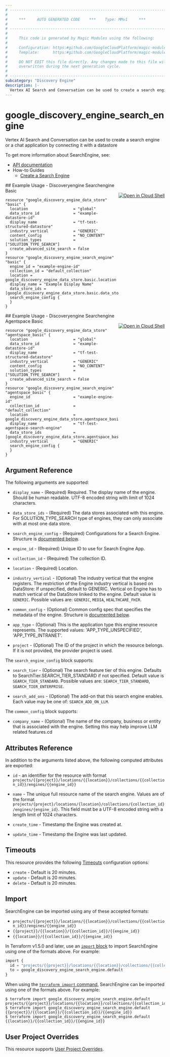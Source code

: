 ```yaml
---
# ----------------------------------------------------------------------------
#
#     ***     AUTO GENERATED CODE    ***    Type: MMv1     ***
#
# ----------------------------------------------------------------------------
#
#     This code is generated by Magic Modules using the following:
#
#     Configuration: https:#github.com/GoogleCloudPlatform/magic-modules/tree/main/mmv1/products/discoveryengine/SearchEngine.yaml
#     Template:      https:#github.com/GoogleCloudPlatform/magic-modules/tree/main/mmv1/templates/terraform/resource.html.markdown.tmpl
#
#     DO NOT EDIT this file directly. Any changes made to this file will be
#     overwritten during the next generation cycle.
#
# ----------------------------------------------------------------------------
subcategory: "Discovery Engine"
description: |-
  Vertex AI Search and Conversation can be used to create a search engine or a chat application by connecting it with a datastore
---
```


# google_discovery_engine_search_engine

Vertex AI Search and Conversation can be used to create a search engine or a chat application by connecting it with a datastore


To get more information about SearchEngine, see:

* [API documentation](https://cloud.google.com/generative-ai-app-builder/docs/reference/rest/v1/projects.locations.collections.engines)
* How-to Guides
    * [Create a Search Engine](https://cloud.google.com/generative-ai-app-builder/docs/create-engine-es)

<div class = "oics-button" style="float: right; margin: 0 0 -15px">
  <a href="https://console.cloud.google.com/cloudshell/open?cloudshell_git_repo=https%3A%2F%2Fgithub.com%2Fterraform-google-modules%2Fdocs-examples.git&cloudshell_image=gcr.io%2Fcloudshell-images%2Fcloudshell%3Alatest&cloudshell_print=.%2Fmotd&cloudshell_tutorial=.%2Ftutorial.md&cloudshell_working_dir=discoveryengine_searchengine_basic&open_in_editor=main.tf" target="_blank">
    <img alt="Open in Cloud Shell" src="//gstatic.com/cloudssh/images/open-btn.svg" style="max-height: 44px; margin: 32px auto; max-width: 100%;">
  </a>
</div>
## Example Usage - Discoveryengine Searchengine Basic


```hcl
resource "google_discovery_engine_data_store" "basic" {
  location                    = "global"
  data_store_id               = "example-datastore-id"
  display_name                = "tf-test-structured-datastore"
  industry_vertical           = "GENERIC"
  content_config              = "NO_CONTENT"
  solution_types              = ["SOLUTION_TYPE_SEARCH"]
  create_advanced_site_search = false
}
resource "google_discovery_engine_search_engine" "basic" {
  engine_id = "example-engine-id"
  collection_id = "default_collection"
  location = google_discovery_engine_data_store.basic.location
  display_name = "Example Display Name"
  data_store_ids = [google_discovery_engine_data_store.basic.data_store_id]
  search_engine_config {
  }
}
```
<div class = "oics-button" style="float: right; margin: 0 0 -15px">
  <a href="https://console.cloud.google.com/cloudshell/open?cloudshell_git_repo=https%3A%2F%2Fgithub.com%2Fterraform-google-modules%2Fdocs-examples.git&cloudshell_image=gcr.io%2Fcloudshell-images%2Fcloudshell%3Alatest&cloudshell_print=.%2Fmotd&cloudshell_tutorial=.%2Ftutorial.md&cloudshell_working_dir=discoveryengine_searchengine_agentspace_basic&open_in_editor=main.tf" target="_blank">
    <img alt="Open in Cloud Shell" src="//gstatic.com/cloudssh/images/open-btn.svg" style="max-height: 44px; margin: 32px auto; max-width: 100%;">
  </a>
</div>
## Example Usage - Discoveryengine Searchengine Agentspace Basic


```hcl
resource "google_discovery_engine_data_store" "agentspace_basic" {
  location                    = "global"
  data_store_id               = "example-datastore-id"
  display_name                = "tf-test-structured-datastore"
  industry_vertical           = "GENERIC"
  content_config              = "NO_CONTENT"
  solution_types              = ["SOLUTION_TYPE_SEARCH"]
  create_advanced_site_search = false
}
resource "google_discovery_engine_search_engine" "agentspace_basic" {
  engine_id                   = "example-engine-id"
  collection_id               = "default_collection"
  location                    = google_discovery_engine_data_store.agentspace_basic.location
  display_name                = "tf-test-agentspace-search-engine"
  data_store_ids              = [google_discovery_engine_data_store.agentspace_basic.data_store_id]
  industry_vertical           = "GENERIC"
  search_engine_config {
  }
}
```

## Argument Reference

The following arguments are supported:


* `display_name` -
  (Required)
  Required. The display name of the engine. Should be human readable. UTF-8 encoded string with limit of 1024 characters.

* `data_store_ids` -
  (Required)
  The data stores associated with this engine. For SOLUTION_TYPE_SEARCH type of engines, they can only associate with at most one data store.

* `search_engine_config` -
  (Required)
  Configurations for a Search Engine.
  Structure is [documented below](#nested_search_engine_config).

* `engine_id` -
  (Required)
  Unique ID to use for Search Engine App.

* `collection_id` -
  (Required)
  The collection ID.

* `location` -
  (Required)
  Location.


* `industry_vertical` -
  (Optional)
  The industry vertical that the engine registers. The restriction of the Engine industry vertical is based on DataStore: If unspecified, default to GENERIC. Vertical on Engine has to match vertical of the DataStore liniked to the engine.
  Default value is `GENERIC`.
  Possible values are: `GENERIC`, `MEDIA`, `HEALTHCARE_FHIR`.

* `common_config` -
  (Optional)
  Common config spec that specifies the metadata of the engine.
  Structure is [documented below](#nested_common_config).

* `app_type` -
  (Optional)
  This is the application type this engine resource represents.
  The supported values: 'APP_TYPE_UNSPECIFIED', 'APP_TYPE_INTRANET'.

* `project` - (Optional) The ID of the project in which the resource belongs.
    If it is not provided, the provider project is used.



<a name="nested_search_engine_config"></a>The `search_engine_config` block supports:

* `search_tier` -
  (Optional)
  The search feature tier of this engine. Defaults to SearchTier.SEARCH_TIER_STANDARD if not specified.
  Default value is `SEARCH_TIER_STANDARD`.
  Possible values are: `SEARCH_TIER_STANDARD`, `SEARCH_TIER_ENTERPRISE`.

* `search_add_ons` -
  (Optional)
  The add-on that this search engine enables.
  Each value may be one of: `SEARCH_ADD_ON_LLM`.

<a name="nested_common_config"></a>The `common_config` block supports:

* `company_name` -
  (Optional)
  The name of the company, business or entity that is associated with the engine. Setting this may help improve LLM related features.cd

## Attributes Reference

In addition to the arguments listed above, the following computed attributes are exported:

* `id` - an identifier for the resource with format `projects/{{project}}/locations/{{location}}/collections/{{collection_id}}/engines/{{engine_id}}`

* `name` -
  The unique full resource name of the search engine. Values are of the format
  `projects/{project}/locations/{location}/collections/{collection_id}/engines/{engine_id}`.
  This field must be a UTF-8 encoded string with a length limit of 1024
  characters.

* `create_time` -
  Timestamp the Engine was created at.

* `update_time` -
  Timestamp the Engine was last updated.


## Timeouts

This resource provides the following
[Timeouts](https://developer.hashicorp.com/terraform/plugin/sdkv2/resources/retries-and-customizable-timeouts) configuration options:

- `create` - Default is 20 minutes.
- `update` - Default is 20 minutes.
- `delete` - Default is 20 minutes.

## Import


SearchEngine can be imported using any of these accepted formats:

* `projects/{{project}}/locations/{{location}}/collections/{{collection_id}}/engines/{{engine_id}}`
* `{{project}}/{{location}}/{{collection_id}}/{{engine_id}}`
* `{{location}}/{{collection_id}}/{{engine_id}}`


In Terraform v1.5.0 and later, use an [`import` block](https://developer.hashicorp.com/terraform/language/import) to import SearchEngine using one of the formats above. For example:

```tf
import {
  id = "projects/{{project}}/locations/{{location}}/collections/{{collection_id}}/engines/{{engine_id}}"
  to = google_discovery_engine_search_engine.default
}
```

When using the [`terraform import` command](https://developer.hashicorp.com/terraform/cli/commands/import), SearchEngine can be imported using one of the formats above. For example:

```
$ terraform import google_discovery_engine_search_engine.default projects/{{project}}/locations/{{location}}/collections/{{collection_id}}/engines/{{engine_id}}
$ terraform import google_discovery_engine_search_engine.default {{project}}/{{location}}/{{collection_id}}/{{engine_id}}
$ terraform import google_discovery_engine_search_engine.default {{location}}/{{collection_id}}/{{engine_id}}
```

## User Project Overrides

This resource supports [User Project Overrides](https://registry.terraform.io/providers/hashicorp/google/latest/docs/guides/provider_reference#user_project_override).
